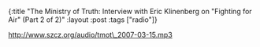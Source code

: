 {:title "The Ministry of Truth: Interview with Eric Klinenberg on \"Fighting for Air\" (Part 2 of 2)"
:layout :post
:tags  ["radio"]}

<http://www.szcz.org/audio/tmot\_2007-03-15.mp3>

